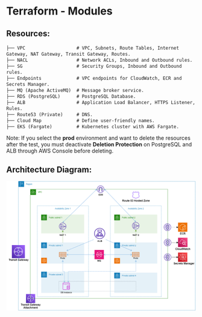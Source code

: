 # Terraform - Modules
## Resources:
```
├── VPC                   # VPC, Subnets, Route Tables, Internet Gateway, NAT Gateway, Transit Gateway, Routes.
├── NACL                  # Network ACLs, Inbound and Outbound rules.
├── SG                    # Security Groups, Inbound and Outbound rules.
├── Endpoints             # VPC endpoints for CloudWatch, ECR and Secrets Manager.
├── MQ (Apache ActiveMQ)  # Message broker service.
├── RDS (PostgreSQL)      # PostgreSQL Database.
├── ALB                   # Application Load Balancer, HTTPS Listener, Rules.
├── Route53 (Private)     # DNS.
├── Cloud Map             # Define user-friendly names.
├── EKS (Fargate)         # Kubernetes cluster with AWS Fargate.
```
Note: If you select the **prod** environment and want to delete the resources after the test, you must deactivate **Deletion Protection** on PostgreSQL and ALB through AWS Console before deleting.

## Architecture Diagram:
![](https://github.com/kloudpepper/IaC/blob/main/Terraform/images/architecture_diagram_2.png)